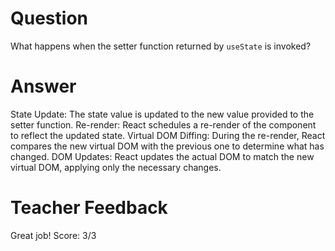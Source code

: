 # Question

What happens when the setter function returned by `useState` is invoked?

# Answer
State Update: The state value is updated to the new value provided to the setter function.
Re-render: React schedules a re-render of the component to reflect the updated state.
Virtual DOM Diffing: During the re-render, React compares the new virtual DOM with the previous one to determine what has changed.
DOM Updates: React updates the actual DOM to match the new virtual DOM, applying only the necessary changes.

# Teacher Feedback
Great job!
Score: 3/3